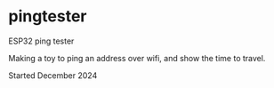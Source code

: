 # pingtester
ESP32 ping tester

Making a toy to ping an address over wifi, and show the time to travel.

Started December 2024
